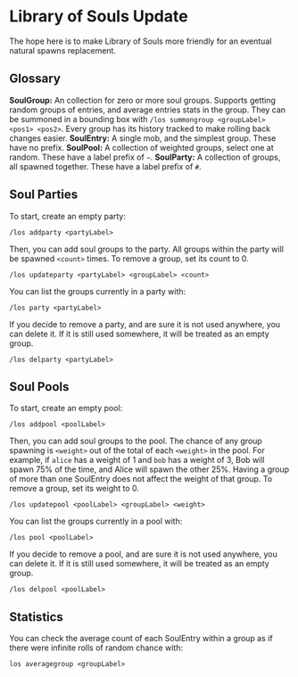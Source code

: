 # Library of Souls Update
The hope here is to make Library of Souls more friendly for an eventual natural spawns replacement.

## Glossary

**SoulGroup:** An collection for zero or more soul groups. Supports getting random groups of entries, and average entries stats in the group. They can be summoned in a bounding box with `/los summongroup <groupLabel> <pos1> <pos2>`. Every group has its history tracked to make rolling back changes easier.
**SoulEntry:** A single mob, and the simplest group. These have no prefix.
**SoulPool:** A collection of weighted groups, select one at random. These have a label prefix of `~`.
**SoulParty:** A collection of groups, all spawned together. These have a label prefix of `#`.

## Soul Parties

To start, create an empty party:
```
/los addparty <partyLabel>
```

Then, you can add soul groups to the party. All groups within the party will be spawned `<count>` times. To remove a group, set its count to 0.
```
/los updateparty <partyLabel> <groupLabel> <count>
```

You can list the groups currently in a party with:
```
/los party <partyLabel>
```

If you decide to remove a party, and are sure it is not used anywhere, you can delete it. If it is still used somewhere, it will be treated as an empty group.
```
/los delparty <partyLabel>
```

## Soul Pools

To start, create an empty pool:
```
/los addpool <poolLabel>
```

Then, you can add soul groups to the pool. The chance of any group spawning is `<weight>` out of the total of each `<weight>` in the pool. For example, if `alice` has a weight of 1 and `bob` has a weight of 3, Bob will spawn 75% of the time, and Alice will spawn the other 25%. Having a group of more than one SoulEntry does not affect the weight of that group. To remove a group, set its weight to 0.
```
/los updatepool <poolLabel> <groupLabel> <weight>
```

You can list the groups currently in a pool with:
```
/los pool <poolLabel>
```

If you decide to remove a pool, and are sure it is not used anywhere, you can delete it. If it is still used somewhere, it will be treated as an empty group.
```
/los delpool <poolLabel>
```

## Statistics

You can check the average count of each SoulEntry within a group as if there were infinite rolls of random chance with:
```
los averagegroup <groupLabel>
```
